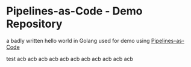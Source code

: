# Pipelines-as-Code - Demo Repository

a badly written hello world in Golang used for demo using [Pipelines-as-Code](https://pipelinesascode.com)

test
acb
acb
acb
acb
acb
acb
acb
acb
acb
acb
acb
